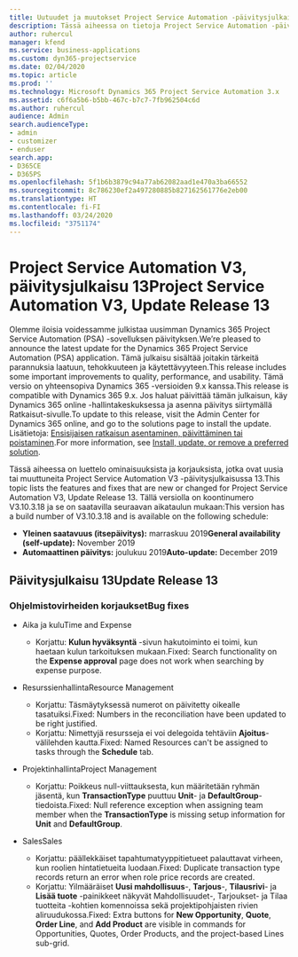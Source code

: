 ```yaml
---
title: Uutuudet ja muutokset Project Service Automation -päivitysjulkaisussa 13, V3
description: Tässä aiheessa on tietoja Project Service Automation -päivitysversion 13, V3:n uusista ominaisuuksista.
author: ruhercul
manager: kfend
ms.service: business-applications
ms.custom: dyn365-projectservice
ms.date: 02/04/2020
ms.topic: article
ms.prod: ''
ms.technology: Microsoft Dynamics 365 Project Service Automation 3.x
ms.assetid: c6f6a5b6-b5bb-467c-b7c7-7fb962504c6d
ms.author: ruhercul
audience: Admin
search.audienceType:
- admin
- customizer
- enduser
search.app:
- D365CE
- D365PS
ms.openlocfilehash: 5f1b6b3879c94a77ab62082aad1e470a3ba66552
ms.sourcegitcommit: 8c786230ef2a497280885b827162561776e2eb00
ms.translationtype: HT
ms.contentlocale: fi-FI
ms.lasthandoff: 03/24/2020
ms.locfileid: "3751174"
---
```

# <a name="project-service-automation-v3-update-release-13"></a><span data-ttu-id="d207d-103">Project Service Automation V3, päivitysjulkaisu 13</span><span class="sxs-lookup"><span data-stu-id="d207d-103">Project Service Automation V3, Update Release 13</span></span>
<span data-ttu-id="d207d-104">Olemme iloisia voidessamme julkistaa uusimman Dynamics 365 Project Service Automation (PSA) -sovelluksen päivityksen.</span><span class="sxs-lookup"><span data-stu-id="d207d-104">We’re pleased to announce the latest update for the Dynamics 365 Project Service Automation (PSA) application.</span></span> <span data-ttu-id="d207d-105">Tämä julkaisu sisältää joitakin tärkeitä parannuksia laatuun, tehokkuuteen ja käytettävyyteen.</span><span class="sxs-lookup"><span data-stu-id="d207d-105">This release includes some important improvements to quality, performance, and usability.</span></span> <span data-ttu-id="d207d-106">Tämä versio on yhteensopiva Dynamics 365 -versioiden 9.x kanssa.</span><span class="sxs-lookup"><span data-stu-id="d207d-106">This release is compatible with Dynamics 365 9.x.</span></span> <span data-ttu-id="d207d-107">Jos haluat päivittää tämän julkaisun, käy Dynamics 365 online -hallintakeskuksessa ja asenna päivitys siirtymällä Ratkaisut-sivulle.</span><span class="sxs-lookup"><span data-stu-id="d207d-107">To update to this release, visit the Admin Center for Dynamics 365 online, and go to the solutions page to install the update.</span></span> <span data-ttu-id="d207d-108">Lisätietoja: [Ensisijaisen ratkaisun asentaminen, päivittäminen tai poistaminen](https://docs.microsoft.com/power-platform/admin/install-remove-preferred-solution).</span><span class="sxs-lookup"><span data-stu-id="d207d-108">For more information, see [Install, update, or remove a preferred solution](https://docs.microsoft.com/power-platform/admin/install-remove-preferred-solution).</span></span>

<span data-ttu-id="d207d-109">Tässä aiheessa on luettelo ominaisuuksista ja korjauksista, jotka ovat uusia tai muuttuneita Project Service Automation V3 -päivitysjulkaisussa 13.</span><span class="sxs-lookup"><span data-stu-id="d207d-109">This topic lists the features and fixes that are new or changed for Project Service Automation V3, Update Release 13.</span></span> <span data-ttu-id="d207d-110">Tällä versiolla on koontinumero V3.10.3.18 ja se on saatavilla seuraavan aikataulun mukaan:</span><span class="sxs-lookup"><span data-stu-id="d207d-110">This version has a build number of V3.10.3.18 and is available on the following schedule:</span></span>

- <span data-ttu-id="d207d-111">**Yleinen saatavuus (itsepäivitys):** marraskuu 2019</span><span class="sxs-lookup"><span data-stu-id="d207d-111">**General availability (self-update):** November 2019</span></span>
- <span data-ttu-id="d207d-112">**Automaattinen päivitys:** joulukuu 2019</span><span class="sxs-lookup"><span data-stu-id="d207d-112">**Auto-update:** December 2019</span></span>


## <a name="update-release-13"></a><span data-ttu-id="d207d-113">Päivitysjulkaisu 13</span><span class="sxs-lookup"><span data-stu-id="d207d-113">Update Release 13</span></span> 

### <a name="bug-fixes"></a><span data-ttu-id="d207d-114">Ohjelmistovirheiden korjaukset</span><span class="sxs-lookup"><span data-stu-id="d207d-114">Bug fixes</span></span>

- <span data-ttu-id="d207d-115">Aika ja kulu</span><span class="sxs-lookup"><span data-stu-id="d207d-115">Time and Expense</span></span>

     - <span data-ttu-id="d207d-116">Korjattu: **Kulun hyväksyntä** -sivun hakutoiminto ei toimi, kun haetaan kulun tarkoituksen mukaan.</span><span class="sxs-lookup"><span data-stu-id="d207d-116">Fixed: Search functionality on the **Expense approval** page does not work when searching by expense purpose.</span></span>

- <span data-ttu-id="d207d-117">Resurssienhallinta</span><span class="sxs-lookup"><span data-stu-id="d207d-117">Resource Management</span></span>

     - <span data-ttu-id="d207d-118">Korjattu: Täsmäytyksessä numerot on päivitetty oikealle tasatuiksi.</span><span class="sxs-lookup"><span data-stu-id="d207d-118">Fixed: Numbers in the reconciliation have been updated to be right justified.</span></span>
     - <span data-ttu-id="d207d-119">Korjattu: Nimettyjä resursseja ei voi delegoida tehtäviin **Ajoitus**-välilehden kautta.</span><span class="sxs-lookup"><span data-stu-id="d207d-119">Fixed: Named Resources can't be assigned to tasks through the **Schedule** tab.</span></span>

- <span data-ttu-id="d207d-120">Projektinhallinta</span><span class="sxs-lookup"><span data-stu-id="d207d-120">Project Management</span></span>

     - <span data-ttu-id="d207d-121">Korjattu: Poikkeus null-viittauksesta, kun määritetään ryhmän jäsentä, kun **TransactionType** puuttuu **Unit**- ja **DefaultGroup**-tiedoista.</span><span class="sxs-lookup"><span data-stu-id="d207d-121">Fixed: Null reference exception when assigning team member when the **TransactionType** is missing setup information for **Unit** and **DefaultGroup**.</span></span>

- <span data-ttu-id="d207d-122">Sales</span><span class="sxs-lookup"><span data-stu-id="d207d-122">Sales</span></span>

     - <span data-ttu-id="d207d-123">Korjattu: päällekkäiset tapahtumatyyppitietueet palauttavat virheen, kun roolien hintatietueita luodaan.</span><span class="sxs-lookup"><span data-stu-id="d207d-123">Fixed: Duplicate transaction type records return an error when role price records are created.</span></span>
     - <span data-ttu-id="d207d-124">Korjattu: Yilmääräiset **Uusi mahdollisuus**-, **Tarjous**-, **Tilausrivi**- ja **Lisää tuote** -painikkeet näkyvät Mahdollisuudet-, Tarjoukset- ja Tilaa tuotteita -kohtien komennoissa sekä projektipohjaisten rivien aliruudukossa.</span><span class="sxs-lookup"><span data-stu-id="d207d-124">Fixed: Extra buttons for **New Opportunity**, **Quote**, **Order Line**, and **Add Product** are visible in commands for Opportunities, Quotes, Order Products, and the project-based Lines sub-grid.</span></span>


